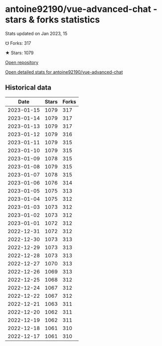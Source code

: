 # antoine92190/vue-advanced-chat - stars & forks statistics

Stats updated on Jan 2023, 15

☋ Forks: 317

★ Stars: 1079

[Open repository](https://github.com/antoine92190/vue-advanced-chat)

[Open detailed stats for antoine92190/vue-advanced-chat](https://reviewgithub.com/rep/antoine92190/vue-advanced-chat)

## Historical data
| Date | Stars | Forks |
|------|-------|-------|
| 2023-01-15 | 1079 | 317 | 
| 2023-01-14 | 1079 | 317 | 
| 2023-01-13 | 1079 | 317 | 
| 2023-01-12 | 1079 | 316 | 
| 2023-01-11 | 1079 | 315 | 
| 2023-01-10 | 1079 | 315 | 
| 2023-01-09 | 1078 | 315 | 
| 2023-01-08 | 1079 | 315 | 
| 2023-01-07 | 1078 | 315 | 
| 2023-01-06 | 1076 | 314 | 
| 2023-01-05 | 1075 | 313 | 
| 2023-01-04 | 1075 | 312 | 
| 2023-01-03 | 1073 | 312 | 
| 2023-01-02 | 1073 | 312 | 
| 2023-01-01 | 1072 | 312 | 
| 2022-12-31 | 1072 | 312 | 
| 2022-12-30 | 1073 | 313 | 
| 2022-12-29 | 1073 | 313 | 
| 2022-12-28 | 1073 | 313 | 
| 2022-12-27 | 1070 | 313 | 
| 2022-12-26 | 1069 | 313 | 
| 2022-12-25 | 1068 | 312 | 
| 2022-12-24 | 1067 | 312 | 
| 2022-12-22 | 1067 | 312 | 
| 2022-12-21 | 1063 | 311 | 
| 2022-12-20 | 1062 | 311 | 
| 2022-12-19 | 1062 | 311 | 
| 2022-12-18 | 1061 | 310 | 
| 2022-12-17 | 1061 | 310 | 

